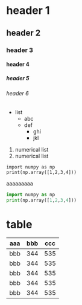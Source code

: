 # header 1
## header 2
### header 3
#### header 4
##### header 5
###### header 6

- list
    - abc
    - def
        - ghi
        - jkl

1. numerical list
1. numerical list

```
import numpy as np
print(np.array([1,2,3,4]))
```

aaaaaaaaa

```python
import numpy as np
print(np.array([1,2,3,4]))
```


# table
| aaa | bbb | ccc |
| --- | --- | --- |
| bbb | 344 | 535 |
| bbb | 344 | 535 |
| bbb | 344 | 535 |
| bbb | 344 | 535 |
| bbb | 344 | 535 |
